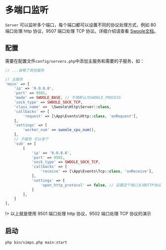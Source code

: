 # 多端口监听

`Server` 可以监听多个端口，每个端口都可以设置不同的协议处理方式，例如 80 端口处理 http 协议，9507 端口处理 TCP 协议。详细介绍请查看 [Swoole文档](https://wiki.swoole.com/#/server/port?id=%e5%a4%9a%e7%ab%af%e5%8f%a3%e7%9b%91%e5%90%ac)。

## 配置

需要在配置文件`config/servers.php`中添加主服务和需要的子服务，如：

```php
// ...省略了其他服务

// 主服务
'main' => [
    'ip' => '0.0.0.0',
    'port' => 9501,
    'mode' => SWOOLE_BASE, // 不填默认为SWOOLE_PROCESS
    'sock_type' => SWOOLE_SOCK_TCP,
    'class_name' =>  \Swoole\Http\Server::class,
    'callbacks' => [
        'request' => [\App\Events\Http::class, 'onRequest'],
    ],
    'settings' => [
        'worker_num' => swoole_cpu_num(),
    ],
    // 子服务 可以多个
    'sub' => [
        [
            'ip' => '0.0.0.0',
            'port' => 9502,
            'sock_type' => SWOOLE_SOCK_TCP,
            'callbacks' => [
                'receive' => [\App\Events\Tcp::class, 'onReceive'],
            ],
            'settings' => [
                'open_http_protocol' => false, // 设置这个端口关闭HTTP协议功能
            ]
        ],
    ]
],
```

!> 以上就是使用 9501 端口处理 http 协议，9502 端口处理 TCP 协议的演示

## 启动

```shell
php bin/simps.php main:start
```
